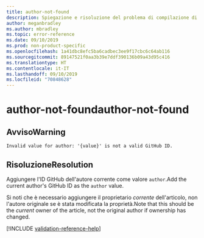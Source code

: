 ```yaml
---
title: author-not-found
description: Spiegazione e risoluzione del problema di compilazione di Docs author-not-found
author: meganbradley
ms.author: mbradley
ms.topic: error-reference
ms.date: 09/10/2019
ms.prod: non-product-specific
ms.openlocfilehash: 1a41dbc8efc5ba6cadbec3ee9f17cbc6c64ab116
ms.sourcegitcommit: 89147521f0aa3b39e7ddf390136b09a43d95c416
ms.translationtype: HT
ms.contentlocale: it-IT
ms.lasthandoff: 09/10/2019
ms.locfileid: "70848628"
---
```

# <a name="author-not-found"></a><span data-ttu-id="8a0a3-103">author-not-found</span><span class="sxs-lookup"><span data-stu-id="8a0a3-103">author-not-found</span></span>

## <a name="warning"></a><span data-ttu-id="8a0a3-104">Avviso</span><span class="sxs-lookup"><span data-stu-id="8a0a3-104">Warning</span></span>

`Invalid value for author: '{value}' is not a valid GitHub ID.`

## <a name="resolution"></a><span data-ttu-id="8a0a3-105">Risoluzione</span><span class="sxs-lookup"><span data-stu-id="8a0a3-105">Resolution</span></span>

<span data-ttu-id="8a0a3-106">Aggiungere l'ID GitHub dell'autore corrente come valore `author`.</span><span class="sxs-lookup"><span data-stu-id="8a0a3-106">Add the current author's GitHub ID as the `author` value.</span></span>

<span data-ttu-id="8a0a3-107">Si noti che è necessario aggiungere il proprietario *corrente* dell'articolo, non l'autore originale se è stata modificata la proprietà.</span><span class="sxs-lookup"><span data-stu-id="8a0a3-107">Note that this should be the *current* owner of the article, not the original author if ownership has changed.</span></span>

<!--make sure to add this file to your includes folder and verify the path-->
[!INCLUDE [validation-reference-help](includes/validation-reference-help.md)]
